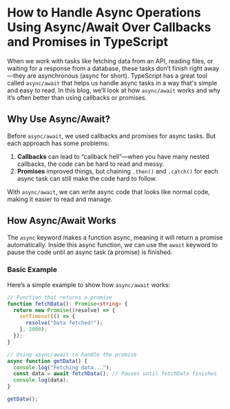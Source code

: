 # How to Handle Async Operations Using Async/Await Over Callbacks and Promises in TypeScript

When we work with tasks like fetching data from an API, reading files, or waiting for a response from a database, these tasks don’t finish right away—they are asynchronous (async for short). TypeScript has a great tool called `async/await` that helps us handle async tasks in a way that's simple and easy to read. In this blog, we’ll look at how `async/await` works and why it’s often better than using callbacks or promises.

## Why Use Async/Await?

Before `async/await`, we used callbacks and promises for async tasks. But each approach has some problems:

1. **Callbacks** can lead to “callback hell”—when you have many nested callbacks, the code can be hard to read and messy.
2. **Promises** improved things, but chaining `.then()` and `.catch()` for each async task can still make the code hard to follow.

With `async/await`, we can write async code that looks like normal code, making it easier to read and manage.

## How Async/Await Works

The `async` keyword makes a function async, meaning it will return a promise automatically. Inside this async function, we can use the `await` keyword to pause the code until an async task (a promise) is finished.

### Basic Example

Here’s a simple example to show how `async/await` works:

```typescript
// Function that returns a promise
function fetchData(): Promise<string> {
  return new Promise((resolve) => {
    setTimeout(() => {
      resolve("Data fetched!");
    }, 2000);
  });
}

// Using async/await to handle the promise
async function getData() {
  console.log("Fetching data...");
  const data = await fetchData(); // Pauses until fetchData finishes
  console.log(data);
}

getData();
